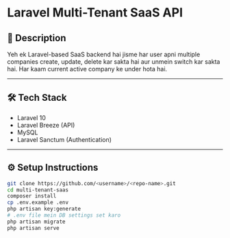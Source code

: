 # Laravel Multi-Tenant SaaS API

## 📌 Description

Yeh ek Laravel-based SaaS backend hai jisme har user apni multiple companies create, update, delete kar sakta hai aur unmein switch kar sakta hai. Har kaam current active company ke under hota hai.

---

## 🛠️ Tech Stack

- Laravel 10
- Laravel Breeze (API)
- MySQL
- Laravel Sanctum (Authentication)

---

## ⚙️ Setup Instructions

```bash
git clone https://github.com/<username>/<repo-name>.git
cd multi-tenant-saas
composer install
cp .env.example .env
php artisan key:generate
# .env file mein DB settings set karo
php artisan migrate
php artisan serve
